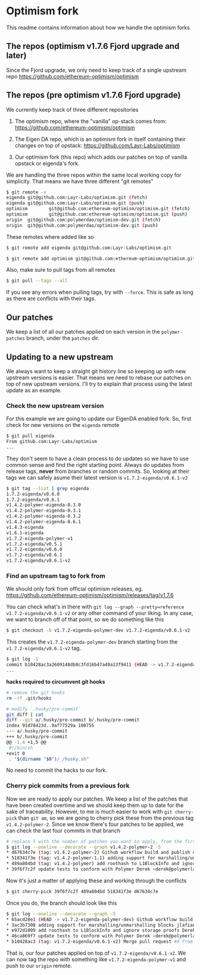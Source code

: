 # Optimism fork


This readme contains information about how we handle the optimism forks

## The repos (optimism v1.7.6 Fjord upgrade and later)

Since the Fjord upgrade, we only need to keep track of a single upstream repo
https://github.com/ethereum-optimism/optimism



## The repos (pre optimism v1.7.6 Fjord upgrade)

We currently keep track of three different repositories

1. The optimism repo, where the "vanilla" op-stack comes from: https://github.com/ethereum-optimism/optimism

2. The Eigen DA repo, which is an optimism fork in itself containing their changes on top of opstack:
   https://github.com/Layr-Labs/optimism

3. Our optimism fork (this repo) which adds our patches on top of vanilla opstack or eigenda's fork.


We are handling the three repos within the same local working copy for simplicity. That means we have three different
"git remotes"


```sh
$ git remote -v
eigenda git@github.com:Layr-Labs/optimism.git (fetch)
eigenda git@github.com:Layr-Labs/optimism.git (push)
optimism        git@github.com:ethereum-optimism/optimism.git (fetch)
optimism        git@github.com:ethereum-optimism/optimism.git (push)
origin  git@github.com:polymerdao/optimism-dev.git (fetch)
origin  git@github.com:polymerdao/optimism-dev.git (push)
```

These remotes where added like so
```sh
$ git remote add eigenda git@github.com:Layr-Labs/optimism.git

$ git remote add optimism git@github.com:ethereum-optimism/optimism.git
```

Also, make sure to pull tags from all remotes

```sh
$ git pull --tags --all
```

If you see any errors when pulling tags, try with `--force`. This is safe as long as there are conflicts with their
tags.

## Our patches

We keep a list of all our patches applied on each version in the `polymer-patches` branch, under the `patches` dir.


## Updating to a new upstream

We always want to keep a straight git history line so keeping up with new upstream versions is easier. That means
we need to rebase our patches on top of new upstream versions. I'll try to explain that process using the latest
update as an example.


### Check the new upstream version

For this example we are going to update our EigenDA enabled fork. So, first check for new versions on the `eigenda`
remote


```sh
$ git pull eigenda
From github.com:Layr-Labs/optimism
...
```

They don't seem to have a clean process to do updates so we have to use common sense and find the right starting
point. Always do updates from release tags, **never** from branches or random commits. So, looking at their tags we
can safely asume their latest version is `v1.7.2-eigenda/v0.6.1-v2`

```sh
$ git tag --list | grep eigenda
1.7.2-eigenda/v0.6.0
1.7.2-eigenda/v0.6.1
v1.4.2-polymer-eigenda-0.3.0
v1.4.2-polymer-eigenda-0.3.1
v1.4.2-polymer-eigenda-0.3.2
v1.4.2-polymer-eigenda-0.6.1
v1.4.3-eigenda
v1.6.1-eigenda
v1.7.2-eigenda-polymer-v1
v1.7.2-eigenda/v0.5.1
v1.7.2-eigenda/v0.6.0
v1.7.2-eigenda/v0.6.1
v1.7.2-eigenda/v0.6.1-v2
```

### Find an upstream tag to fork from

We should only fork from official optimism releases, eg.
https://github.com/ethereum-optimism/optimism/releases/tag/v1.7.6


You can check what's in there with `git log --graph --pretty=reference v1.7.2-eigenda/v0.6.1-v2` or any other
command of your liking. In any case, we want to branch off of that point, so we do something like this

```sh
$ git checkout -b v1.7.2-eigenda-polymer-dev v1.7.2-eigenda/v0.6.1-v2
```

This creates the `v1.7.2-eigenda-polymer-dev` branch starting from the `v1.7.2-eigenda/v0.6.1-v2` tag.


```sh
$ git log -1
commit b10428ac3a2609148db8c3fd16b47a49a13f9411 (HEAD -> v1.7.2-eigenda-polymer-dev, tag: v1.7.2-eigenda/v0.6.1-v2)
...
```

**hacks required to circumvent git hooks**
```sh
# remove the git hooks
rm -rf .git/hooks

# modify `.husky/pre-commit`
git diff | cat
diff --git a/.husky/pre-commit b/.husky/pre-commit
index 91d78423d..9af77529a 100755
--- a/.husky/pre-commit
+++ b/.husky/pre-commit
@@ -1,4 +1,5 @@
 #!/bin/sh
+exit 0
 . "$(dirname "$0")/_/husky.sh"
```

No need to commit the hacks to our fork.

### Cherry pick commits from a previous fork

Now we are ready to apply our patches. We keep a list of the patches that have been created overtime and we should
keep them up to date for the sake of traceability. However, to me is much easier to work with `git cherry-pick` than
`git am`, so we are going to cherry pick these from the previous tag `v1.4.2-polymer-2`. Since we know there's
four patches to be applied, we can check the last four commits in that branch

```sh
# replace 5 with the number of patches you want to apply, from the first commit since the official optimism tag (eg. op-node/v1.7.6) to the last commit in the tagged polymer fork (eg. v1.7.6-polymer-1)
$ git log --oneline --decorate --graph v1.4.2-polymer-2 -5
* d67634c7e (tag: v1.4.2-polymer-2) Github workflow build and publish docker images inkvi <374203+Inkvi@users.noreply.github.com>, 3 months ago
* 518341f3e (tag: v1.4.2-polymer-1.1) adding support for marshalling/unmarshalling blocks jlafiandra6 <jllafiandra96@gmail.com>, 4 months ago
* 489a804bd (tag: v1.4.2-polymer) add roothash to L1BlockInfo and ignore storage proofs Derek <derek@polymerlabs.org>, 4 months ago
* 39f6f7c2f update tests to conform with Polymer Derek <derek@polymerlabs.org>, 4 months ago
```

Now it's just a matter of applying these and working through the conflicts

```sh
$ git cherry-pick 39f6f7c2f 489a804bd 518341f3e d67634c7e
```

Once you do, the branch should look like this

```sh
$ git log --oneline --decorate --graph -5
* 65acd28e1 (HEAD -> v1.7.2-eigenda-polymer-dev) Github workflow build and publish docker images inkvi <374203+Inkvi@users.noreply.github.com>, 3 months ago
* 3ac3b7308 adding support for marshalling/unmarshalling blocks jlafiandra6 <jllafiandra96@gmail.com>, 4 months ago
* e972d1009 add roothash to L1BlockInfo and ignore storage proofs Derek <derek@polymerlabs.org>, 4 months ago
* 46ca869f7 update tests to conform with Polymer Derek <derek@polymerlabs.org>, 4 months ago
* b10428ac3 (tag: v1.7.2-eigenda/v0.6.1-v2) Merge pull request #9 from Layr-Labs/wait-for-finalization Teddy Knox <teddy@eigenlabs.org>, 3 weeks ago
```

That is, our four patches applied on top of `v1.7.2-eigenda/v0.6.1-v2`. We can now tag the repo with something like
`v1.7.2-eigenda-polymer-v1` and push to our `origin` remote.
